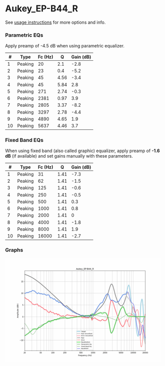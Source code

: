 # Aukey_EP-B44_R
See [usage instructions](https://github.com/jaakkopasanen/AutoEq#usage) for more options and info.

### Parametric EQs
Apply preamp of -4.5 dB when using parametric equalizer.

|   # | Type    |   Fc (Hz) |    Q |   Gain (dB) |
|-----|---------|-----------|------|-------------|
|   1 | Peaking |        20 | 2.1  |        -2.8 |
|   2 | Peaking |        23 | 0.4  |        -5.2 |
|   3 | Peaking |        45 | 4.56 |        -3.4 |
|   4 | Peaking |        45 | 5.84 |         2.8 |
|   5 | Peaking |       271 | 2.74 |        -0.3 |
|   6 | Peaking |      2381 | 0.97 |         3.9 |
|   7 | Peaking |      2805 | 3.37 |        -8.2 |
|   8 | Peaking |      3297 | 2.78 |        -4.4 |
|   9 | Peaking |      4890 | 4.65 |         1.9 |
|  10 | Peaking |      5637 | 4.46 |         3.7 |

### Fixed Band EQs
When using fixed band (also called graphic) equalizer, apply preamp of **-1.6 dB** (if available) and set gains manually with these parameters.

|   # | Type    |   Fc (Hz) |    Q |   Gain (dB) |
|-----|---------|-----------|------|-------------|
|   1 | Peaking |        31 | 1.41 |        -7.3 |
|   2 | Peaking |        62 | 1.41 |        -1.5 |
|   3 | Peaking |       125 | 1.41 |        -0.6 |
|   4 | Peaking |       250 | 1.41 |        -0.5 |
|   5 | Peaking |       500 | 1.41 |         0.3 |
|   6 | Peaking |      1000 | 1.41 |         0.8 |
|   7 | Peaking |      2000 | 1.41 |         0   |
|   8 | Peaking |      4000 | 1.41 |        -1.8 |
|   9 | Peaking |      8000 | 1.41 |         1.9 |
|  10 | Peaking |     16000 | 1.41 |        -2.7 |

### Graphs
![](./Aukey_EP-B44_R.png)
